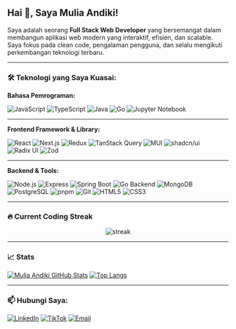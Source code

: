 ## Hai 👋, Saya Mulia Andiki!

Saya adalah seorang **Full Stack Web Developer** yang bersemangat dalam membangun aplikasi web modern yang interaktif, efisien, dan scalable. Saya fokus pada clean code, pengalaman pengguna, dan selalu mengikuti perkembangan teknologi terbaru.

---

### 🛠️ Teknologi yang Saya Kuasai:

**Bahasa Pemrograman:**

![JavaScript](https://img.shields.io/badge/JavaScript-F7DF1E?style=for-the-badge&logo=javascript&logoColor=black)
![TypeScript](https://img.shields.io/badge/TypeScript-007ACC?style=for-the-badge&logo=typescript&logoColor=white)
![Java](https://img.shields.io/badge/Java-ED8B00?style=for-the-badge&logo=openjdk&logoColor=white)
![Go](https://img.shields.io/badge/Go-00ADD8?style=for-the-badge&logo=go&logoColor=white)
![Jupyter Notebook](https://img.shields.io/badge/Jupyter_Notebook-F37626?style=for-the-badge&logo=jupyter&logoColor=white)

---

**Frontend Framework & Library:**

![React](https://img.shields.io/badge/React-20232A?style=for-the-badge&logo=react&logoColor=61DAFB)
![Next.js](https://img.shields.io/badge/Next.js-000000?style=for-the-badge&logo=nextdotjs&logoColor=white)
![Redux](https://img.shields.io/badge/Redux-764ABC?style=for-the-badge&logo=redux&logoColor=white)
![TanStack Query](https://img.shields.io/badge/TanStack_Query-ff4154?style=for-the-badge&logo=reactquery&logoColor=white)
![MUI](https://img.shields.io/badge/MUI-007FFF?style=for-the-badge&logo=mui&logoColor=white)
![shadcn/ui](https://img.shields.io/badge/Shadcn_UI-gray?style=for-the-badge)
![Radix UI](https://img.shields.io/badge/Radix_UI-black?style=for-the-badge)
![Zod](https://img.shields.io/badge/Zod-6A0DAD?style=for-the-badge)

---

**Backend & Tools:**

![Node.js](https://img.shields.io/badge/Node.js-43853D?style=for-the-badge&logo=node.js&logoColor=white)
![Express](https://img.shields.io/badge/Express.js-000000?style=for-the-badge&logo=express&logoColor=white)
![Spring Boot](https://img.shields.io/badge/Spring_Boot-6DB33F?style=for-the-badge&logo=springboot&logoColor=white)
![Go Backend](https://img.shields.io/badge/Go_Backend-00ADD8?style=for-the-badge&logo=go&logoColor=white)
![MongoDB](https://img.shields.io/badge/MongoDB-%234EA94B.svg?style=for-the-badge&logo=mongodb&logoColor=white)
![PostgreSQL](https://img.shields.io/badge/PostgreSQL-316192?style=for-the-badge&logo=postgresql&logoColor=white)
![pnpm](https://img.shields.io/badge/pnpm-ffcc33?style=for-the-badge&logo=pnpm&logoColor=black)
![Git](https://img.shields.io/badge/Git-F05032?style=for-the-badge&logo=git&logoColor=white)
![HTML5](https://img.shields.io/badge/HTML5-E34F26?style=for-the-badge&logo=html5&logoColor=white)
![CSS3](https://img.shields.io/badge/CSS3-1572B6?style=for-the-badge&logo=css3&logoColor=white)

---

### 🔥 Current Coding Streak

<p align="center">
  <img src="https://github-readme-streak-stats-eight.vercel.app?user=MuliaAndiki&theme=tokyonight" alt="streak"/>
</p>

---

### 📈 Stats

[![Mulia Andiki GitHub Stats](https://github-readme-stats.vercel.app/api?username=MuliaAndiki&show_icons=true&theme=dracula&cache_seconds=1800&count_private=true&include_all_commits=true)](https://github.com/MuliaAndiki)
[![Top Langs](https://github-readme-stats.vercel.app/api/top-langs/?username=MuliaAndiki&theme=dracula&langs_count=10&cache_seconds=1800)](https://github.com/MuliaAndiki)

---

### 📫 Hubungi Saya:

[![LinkedIn](https://img.shields.io/badge/LinkedIn-%230077B5.svg?style=for-the-badge&logo=linkedin&logoColor=white)](https://www.linkedin.com/in/mulia-andiki-030457331)
[![TikTok](https://img.shields.io/badge/TikTok-000000?style=for-the-badge&logo=tiktok&logoColor=white)](https://www.tiktok.com/@dikzzycde)
[![Email](https://img.shields.io/badge/Email-%23EA4335.svg?style=for-the-badge&logo=gmail&logoColor=white)](mailto:muliaandiki@gmail.com)

